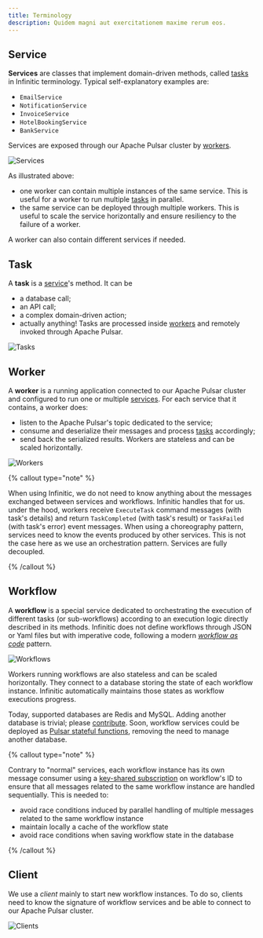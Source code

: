 ```yaml
---
title: Terminology
description: Quidem magni aut exercitationem maxime rerum eos.
---
```


## Service

**Services** are classes that implement domain-driven methods, called [tasks](#task) in Infinitic terminology.
Typical self-explanatory examples are:

- `EmailService`
- `NotificationService`
- `InvoiceService`
- `HotelBookingService`
- `BankService`

Services are exposed through our Apache Pulsar cluster by [workers](#worker).

![Services](/img/concept-service@2x.png)

As illustrated above:

- one worker can contain multiple instances of the same service. This is useful for a worker to run multiple [tasks](#task) in parallel.
- the same service can be deployed through multiple workers. This is useful to scale the service horizontally and ensure resiliency to the failure of a worker.

A worker can also contain different services if needed.

## Task

A **task** is a [service](#service)'s method. It can be

- a database call;
- an API call;
- a complex domain-driven action;
- actually anything!
Tasks are processed inside [workers](#worker) and remotely invoked through Apache Pulsar.

![Tasks](/img/concept-task@2x.png)

## Worker

A **worker** is a running application connected to our Apache Pulsar cluster and configured to run one or multiple [services](#service). For each service that it contains, a worker does:

- listen to the Apache Pulsar's topic dedicated to the service;
- consume and deserialize their messages and process [tasks](#task) accordingly;
- send back the serialized results.
Workers are stateless and can be scaled horizontally.

![Workers](/img/concept-worker@2x.png)

{% callout type="note"  %}

When using Infinitic, we do not need to know anything about the messages exchanged between services and workflows. Infinitic handles that for us. under the hood, workers receive `ExecuteTask` command messages (with task's details) and return `TaskCompleted` (with task's result) or `TaskFailed` (with task's error) event messages. When using a choreography pattern, services need to know the events produced by other services. This is not the case here as we use an orchestration pattern. Services are fully decoupled.

{% /callout  %}

## Workflow

A **workflow** is a special service dedicated to orchestrating the execution of different tasks (or sub-workflows) according to an execution logic directly described in its methods. Infinitic does not define workflows through JSON or Yaml files but with imperative code, following a modern [_workflow as code_](https://medium.com/swlh/code-is-the-best-dsl-for-building-workflows-548d6824f549) pattern.

![Workflows](/img/concept-workflow@2x.png)

Workers running workflows are also stateless and can be scaled horizontally. They connect to a database storing the state of each workflow instance. Infinitic automatically maintains those states as workflow executions progress.

Today, supported databases are Redis and MySQL. Adding another database is trivial; please [contribute](https://github.com/infiniticio/infinitic).
Soon, workflow services could be deployed as [Pulsar stateful functions](https://pulsar.apache.org/docs/functions-overview/), removing the need to manage another database.

{% callout type="note" %}

Contrary to "normal" services, each workflow instance has its own message consumer using a [key-shared subscription](https://pulsar.apache.org/docs/concepts-messaging/#key_shared) on workflow's ID to ensure that all messages related to the same workflow instance are handled sequentially. This is needed to:

- avoid race conditions induced by parallel handling of multiple messages related to the same workflow instance
- maintain locally a cache of the workflow state
- avoid race conditions when saving workflow state in the database

{% /callout  %}

## Client

We use a _client_ mainly to start new workflow instances. To do so, clients need to know the signature of workflow services and be able to connect to our Apache Pulsar cluster.

![Clients](/img/concept-client@2x.png)
